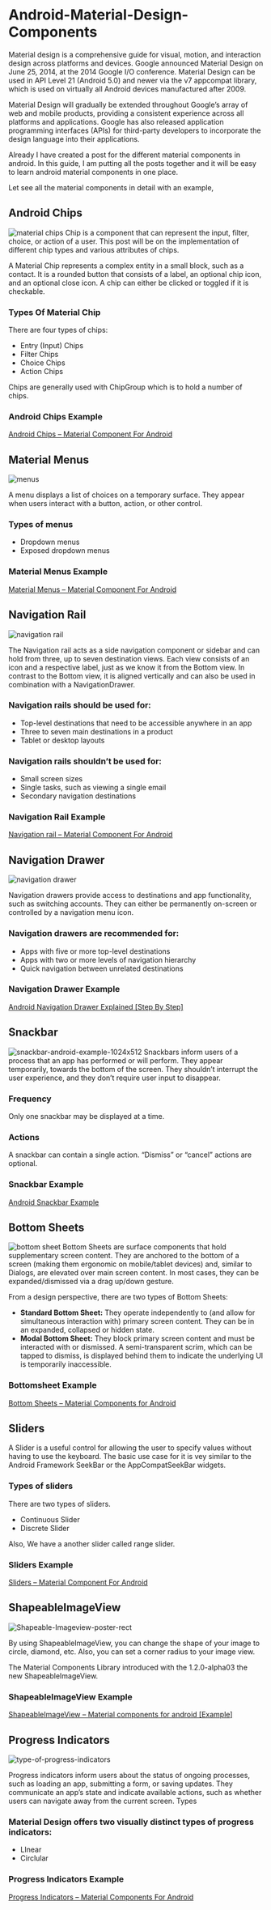 # Android-Material-Design-Components
Material design is a comprehensive guide for visual, motion, and interaction design across platforms and devices. Google announced Material Design on June 25, 2014, at the 2014 Google I/O conference. Material Design can be used in API Level 21 (Android 5.0) and newer via the v7 appcompat library, which is used on virtually all Android devices manufactured after 2009.

Material Design will gradually be extended throughout Google’s array of web and mobile products, providing a consistent experience across all platforms and applications. Google has also released application programming interfaces (APIs) for third-party developers to incorporate the design language into their applications.

Already I have created a post for the different material components in android. In this guide, I am putting all the posts together and it will be easy to learn android material components in one place.

Let see all the material components in detail with an example,

## Android Chips
![material chips](https://user-images.githubusercontent.com/4497904/137846957-f84d18b4-d556-46e7-b560-a007436f8364.png)
Chip is a component that can represent the input, filter, choice, or action of a user. This post will be on the implementation of different chip types and various attributes of chips.

A Material Chip represents a complex entity in a small block, such as a contact. It is a rounded button that consists of a label, an optional chip icon, and an optional close icon. A chip can either be clicked or toggled if it is checkable.

### Types Of Material Chip
There are four types of chips:
- Entry (Input) Chips
- Filter Chips
- Choice Chips
- Action Chips

Chips are generally used with ChipGroup which is to hold a number of chips.

### Android Chips Example
[Android Chips – Material Component For Android](https://howtodoandroid.com/android-chips-material-component/)

## Material Menus
![menus](https://user-images.githubusercontent.com/4497904/137847594-f405c2f0-e7f1-4511-8621-3263e6dcbb70.png)

A menu displays a list of choices on a temporary surface. They appear when users interact with a button, action, or other control.

### Types of menus
- Dropdown menus
- Exposed dropdown menus

### Material Menus Example
[Material Menus – Material Component For Android](https://howtodoandroid.com/material-menus-android/)

## Navigation Rail
![navigation rail](https://user-images.githubusercontent.com/4497904/137847812-ca12ec2a-dc6f-41ac-8a75-58ec9423d944.png)

The Navigation rail acts as a side navigation component or sidebar and can hold from three, up to seven destination views. Each view consists of an icon and a respective label, just as we know it from the Bottom view. In contrast to the Bottom view, it is aligned vertically and can also be used in combination with a NavigationDrawer.

### Navigation rails should be used for:
- Top-level destinations that need to be accessible anywhere in an app
- Three to seven main destinations in a product
- Tablet or desktop layouts
### Navigation rails shouldn’t be used for:
- Small screen sizes
- Single tasks, such as viewing a single email
- Secondary navigation destinations

### Navigation Rail Example
[Navigation rail – Material Component For Android](https://howtodoandroid.com/navigation-rail-material-component-android/)

## Navigation Drawer
![navigation drawer](https://user-images.githubusercontent.com/4497904/137848043-30cc56c3-ce7e-46bc-bec9-d76727f0b460.png)

Navigation drawers provide access to destinations and app functionality, such as switching accounts. They can either be permanently on-screen or controlled by a navigation menu icon.
### Navigation drawers are recommended for:
- Apps with five or more top-level destinations
- Apps with two or more levels of navigation hierarchy
- Quick navigation between unrelated destinations

### Navigation Drawer Example
[Android Navigation Drawer Explained [Step By Step]](https://howtodoandroid.com/android-navigation-drawer/)

## Snackbar
![snackbar-android-example-1024x512](https://user-images.githubusercontent.com/4497904/137848203-6034df53-1f7c-40d2-97f6-513fa2bf8a02.png)
Snackbars inform users of a process that an app has performed or will perform. They appear temporarily, towards the bottom of the screen. They shouldn’t interrupt the user experience, and they don’t require user input to disappear.

### Frequency
Only one snackbar may be displayed at a time.
### Actions
A snackbar can contain a single action. “Dismiss” or “cancel” actions are optional.

### Snackbar Example
[Android Snackbar Example](https://howtodoandroid.com/android-snackbar-example/)

## Bottom Sheets
![bottom sheet](https://user-images.githubusercontent.com/4497904/137848354-0be2c4fc-729a-4dda-ac3b-d21c49d5d1c2.png)
Bottom Sheets are surface components that hold supplementary screen content. They are anchored to the bottom of a screen (making them ergonomic on mobile/tablet devices) and, similar to Dialogs, are elevated over main screen content. In most cases, they can be expanded/dismissed via a drag up/down gesture.

From a design perspective, there are two types of Bottom Sheets:
- **Standard Bottom Sheet:** They operate independently to (and allow for simultaneous interaction with) primary screen content. They can be in an expanded, collapsed or hidden state.
- **Modal Bottom Sheet:** They block primary screen content and must be interacted with or dismissed. A semi-transparent scrim, which can be tapped to dismiss, is displayed behind them to indicate the underlying UI is temporarily inaccessible.

### Bottomsheet Example
[Bottom Sheets – Material Components for Android](https://howtodoandroid.com/bottom-sheets-android/)

## Sliders
A Slider is a useful control for allowing the user to specify values without having to use the keyboard. The basic use case for it is vey similar to the Android Framework SeekBar or the AppCompatSeekBar widgets.
### Types of sliders
There are two types of sliders.
- Continuous Slider
- Discrete Slider

Also, We have a another slider called range slider.

### Sliders Example
[Sliders – Material Component For Android](https://howtodoandroid.com/sliders-material-component-for-android/)

## ShapeableImageView
![Shapeable-Imageview-poster-rect](https://user-images.githubusercontent.com/4497904/137848680-0bc1e7ee-e5bc-4656-9834-fc6d00945592.png)

By using ShapeableImageView, you can change the shape of your image to circle, diamond, etc. Also, you can set a corner radius to your image view.

The Material Components Library introduced with the 1.2.0-alpha03 the new ShapeableImageView.

### ShapeableImageView Example
[ShapeableImageView – Material components for android [Example]](https://howtodoandroid.com/shapeableimageview-material-components-android/)

## Progress Indicators

![type-of-progress-indicators](https://user-images.githubusercontent.com/4497904/137848770-d37837c3-2605-4605-a769-e0fc95270328.jpeg)

Progress indicators inform users about the status of ongoing processes, such as loading an app, submitting a form, or saving updates. They communicate an app’s state and indicate available actions, such as whether users can navigate away from the current screen.
Types
### Material Design offers two visually distinct types of progress indicators:
- LInear
- Circlular

### Progress Indicators Example
[Progress Indicators – Material Components For Android](https://howtodoandroid.com/progress-indicators/)


